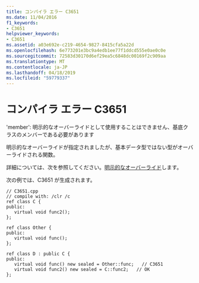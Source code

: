 ```yaml
---
title: コンパイラ エラー C3651
ms.date: 11/04/2016
f1_keywords:
- C3651
helpviewer_keywords:
- C3651
ms.assetid: a03e692e-c219-4654-9827-8415cfa5a22d
ms.openlocfilehash: 6e773201e3bc9a4edb1ee77f1ddcd555e0ae0c0e
ms.sourcegitcommit: 72583d30170d6ef29ea5c6848dc00169f2c909aa
ms.translationtype: MT
ms.contentlocale: ja-JP
ms.lasthandoff: 04/18/2019
ms.locfileid: "59779337"
---
```

# <a name="compiler-error-c3651"></a>コンパイラ エラー C3651

'member': 明示的なオーバーライドとして使用することはできません、基底クラスのメンバーである必要があります

明示的なオーバーライドが指定されましたが、基本データ型ではない型がオーバーライドされる関数。

詳細については、次を参照してください。[明示的なオーバーライド](../../extensions/explicit-overrides-cpp-component-extensions.md)します。

次の例では、C3651 が生成されます。

```
// C3651.cpp
// compile with: /clr /c
ref class C {
public:
   virtual void func2();
};

ref class Other {
public:
   virtual void func();
};

ref class D : public C {
public:
   virtual void func() new sealed = Other::func;   // C3651
   virtual void func2() new sealed = C::func2;   // OK
};
```